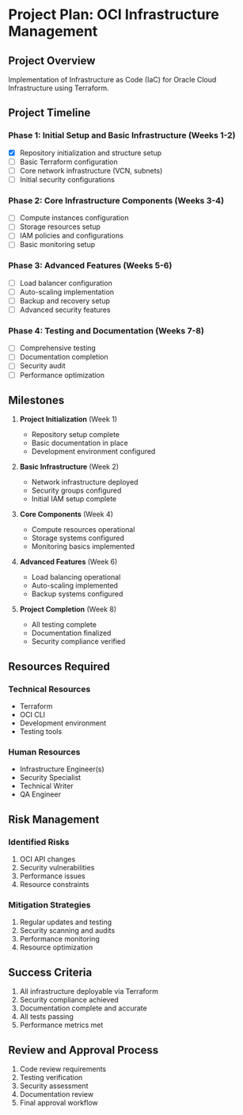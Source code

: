 # Project Plan: OCI Infrastructure Management

## Project Overview
Implementation of Infrastructure as Code (IaC) for Oracle Cloud Infrastructure using Terraform.

## Project Timeline

### Phase 1: Initial Setup and Basic Infrastructure (Weeks 1-2)
- [x] Repository initialization and structure setup
- [ ] Basic Terraform configuration
- [ ] Core network infrastructure (VCN, subnets)
- [ ] Initial security configurations

### Phase 2: Core Infrastructure Components (Weeks 3-4)
- [ ] Compute instances configuration
- [ ] Storage resources setup
- [ ] IAM policies and configurations
- [ ] Basic monitoring setup

### Phase 3: Advanced Features (Weeks 5-6)
- [ ] Load balancer configuration
- [ ] Auto-scaling implementation
- [ ] Backup and recovery setup
- [ ] Advanced security features

### Phase 4: Testing and Documentation (Weeks 7-8)
- [ ] Comprehensive testing
- [ ] Documentation completion
- [ ] Security audit
- [ ] Performance optimization

## Milestones

1. **Project Initialization** (Week 1)
   - Repository setup complete
   - Basic documentation in place
   - Development environment configured

2. **Basic Infrastructure** (Week 2)
   - Network infrastructure deployed
   - Security groups configured
   - Initial IAM setup complete

3. **Core Components** (Week 4)
   - Compute resources operational
   - Storage systems configured
   - Monitoring basics implemented

4. **Advanced Features** (Week 6)
   - Load balancing operational
   - Auto-scaling implemented
   - Backup systems configured

5. **Project Completion** (Week 8)
   - All testing complete
   - Documentation finalized
   - Security compliance verified

## Resources Required

### Technical Resources
- Terraform
- OCI CLI
- Development environment
- Testing tools

### Human Resources
- Infrastructure Engineer(s)
- Security Specialist
- Technical Writer
- QA Engineer

## Risk Management

### Identified Risks
1. OCI API changes
2. Security vulnerabilities
3. Performance issues
4. Resource constraints

### Mitigation Strategies
1. Regular updates and testing
2. Security scanning and audits
3. Performance monitoring
4. Resource optimization

## Success Criteria
1. All infrastructure deployable via Terraform
2. Security compliance achieved
3. Documentation complete and accurate
4. All tests passing
5. Performance metrics met

## Review and Approval Process
1. Code review requirements
2. Testing verification
3. Security assessment
4. Documentation review
5. Final approval workflow


